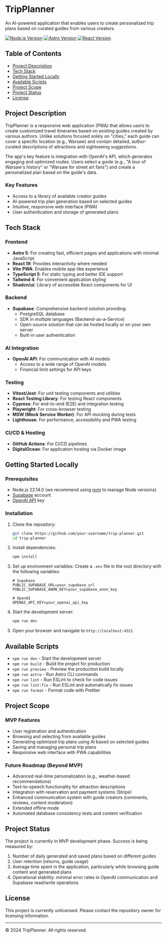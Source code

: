 # TripPlanner

An AI-powered application that enables users to create personalized trip plans based on curated guides from various creators.

[![Node.js Version](https://img.shields.io/badge/node-22.14.0-brightgreen.svg)](https://nodejs.org/)
[![Astro Version](https://img.shields.io/badge/astro-5.5.5-orange.svg)](https://astro.build/)
[![React Version](https://img.shields.io/badge/react-19.0.0-blue.svg)](https://reactjs.org/)

## Table of Contents

- [Project Description](#project-description)
- [Tech Stack](#tech-stack)
- [Getting Started Locally](#getting-started-locally)
- [Available Scripts](#available-scripts)
- [Project Scope](#project-scope)
- [Project Status](#project-status)
- [License](#license)

## Project Description

TripPlanner is a responsive web application (PWA) that allows users to create customized travel itineraries based on existing guides created by various authors. Unlike solutions focused solely on "cities," each guide can cover a specific location (e.g., Warsaw) and contain detailed, author-curated descriptions of attractions and sightseeing suggestions.

The app's key feature is integration with OpenAI's API, which generates engaging and optimized routes. Users select a guide (e.g., "A tour of Warsaw's history" or "Warsaw for street art fans") and create a personalized plan based on the guide's data.

### Key Features

- Access to a library of available creator guides
- AI-powered trip plan generation based on selected guides
- Intuitive, responsive web interface (PWA)
- User authentication and storage of generated plans

## Tech Stack

### Frontend
- **Astro 5**: For creating fast, efficient pages and applications with minimal JavaScript
- **React 19**: Provides interactivity where needed
- **Vite PWA**: Enables mobile app-like experience
- **TypeScript 5**: For static typing and better IDE support
- **Tailwind 4**: For convenient application styling
- **Shadcn/ui**: Library of accessible React components for UI

### Backend
- **Supabase**: Comprehensive backend solution providing:
  - PostgreSQL database
  - SDK in multiple languages (Backend-as-a-Service)
  - Open-source solution that can be hosted locally or on your own server
  - Built-in user authentication

### AI Integration
- **OpenAI API**: For communication with AI models
  - Access to a wide range of OpenAI models
  - Financial limit settings for API keys

### Testing
- **Vitest/Jest**: For unit testing components and utilities
- **React Testing Library**: For testing React components
- **Cypress**: For end-to-end (E2E) and integration testing
- **Playwright**: For cross-browser testing
- **MSW (Mock Service Worker)**: For API mocking during tests
- **Lighthouse**: For performance, accessibility and PWA testing

### CI/CD & Hosting
- **GitHub Actions**: For CI/CD pipelines
- **DigitalOcean**: For application hosting via Docker image

## Getting Started Locally

### Prerequisites

- Node.js 22.14.0 (we recommend using [nvm](https://github.com/nvm-sh/nvm) to manage Node versions)
- [Supabase](https://supabase.io/) account
- [OpenAI API](https://openai.com/api/) key

### Installation

1. Clone the repository:
   ```bash
   git clone https://github.com/your-username/trip-planner.git
   cd trip-planner
   ```

2. Install dependencies:
   ```bash
   npm install
   ```

3. Set up environment variables:
   Create a `.env` file in the root directory with the following variables:
   ```
   # Supabase
   PUBLIC_SUPABASE_URL=your_supabase_url
   PUBLIC_SUPABASE_ANON_KEY=your_supabase_anon_key
   
   # OpenAI
   OPENAI_API_KEY=your_openai_api_key
   ```

4. Start the development server:
   ```bash
   npm run dev
   ```

5. Open your browser and navigate to `http://localhost:4321`

## Available Scripts

- `npm run dev` - Start the development server
- `npm run build` - Build the project for production
- `npm run preview` - Preview the production build locally
- `npm run astro` - Run Astro CLI commands
- `npm run lint` - Run ESLint to check for code issues
- `npm run lint:fix` - Run ESLint and automatically fix issues
- `npm run format` - Format code with Prettier

## Project Scope

### MVP Features
- User registration and authentication
- Browsing and selecting from available guides
- Generating optimized trip plans using AI based on selected guides
- Saving and managing personal trip plans
- Responsive web interface with PWA capabilities

### Future Roadmap (Beyond MVP)
- Advanced real-time personalization (e.g., weather-based recommendations)
- Text-to-speech functionality for attraction descriptions
- Integration with reservation and payment systems (Stripe)
- Enhanced communication system with guide creators (comments, reviews, content moderation)
- Extended offline mode
- Automated database consistency tests and content verification

## Project Status

The project is currently in MVP development phase. Success is being measured by:

1. Number of daily generated and saved plans based on different guides
2. User retention (returns, guide usage)
3. Average time spent in the application, particularly while browsing guide content and generated plans
4. Operational stability: minimal error rates in OpenAI communication and Supabase read/write operations

## License

This project is currently unlicensed. Please contact the repository owner for licensing information.

---

© 2024 TripPlanner. All rights reserved.

